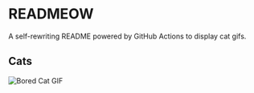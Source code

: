 # READMEOW

A self-rewriting README powered by GitHub Actions to display cat gifs.

## Cats

![Bored Cat GIF](https://media4.giphy.com/media/mlvseq9yvZhba/200.gif?cid=9acd02daowmhzq9g8turxphgz33cdxwjeylvjhm1pfn1c8x4&ep=v1_gifs_search&rid=200.gif&ct=g)
